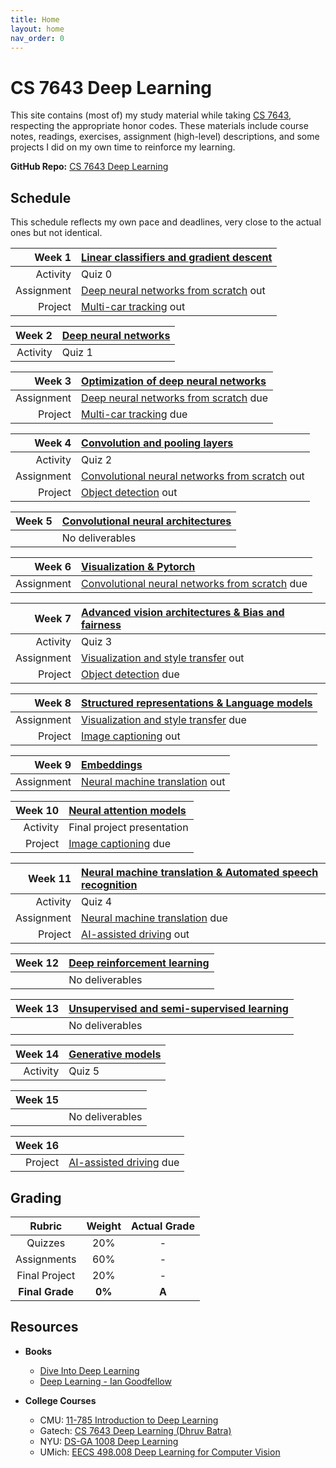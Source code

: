 ```yaml
---
title: Home
layout: home
nav_order: 0
---
```


# CS 7643 Deep Learning

This site contains (most of) my study material while taking
[CS 7643][OCS 7643], respecting the appropriate honor codes. These materials
include course notes, readings, exercises, assignment (high-level)
descriptions, and some projects I did on my own time to reinforce my learning.

**GitHub Repo:** [CS 7643 Deep Learning](https://github.com/BacquerieCS/CS7643)

## Schedule

This schedule reflects my own pace and deadlines, very close to the actual
ones but not identical.

|                                          Week 1 | [Linear classifiers and gradient descent][WEEK 1] |
|------------------------------------------------:|:--------------------------------------------------|
| <span class="label label-green">Activity</span> | Quiz 0                                            |
|           <span class="label">Assignment</span> | [Deep neural networks from scratch]() out         |
| <span class="label label-purple">Project</span> | [Multi-car tracking]() out                        |

|                                          Week 2 | [Deep neural networks]() |
|------------------------------------------------:|:-------------------------|
| <span class="label label-green">Activity</span> | Quiz 1                   |

|                                          Week 3 | [Optimization of deep neural networks]()  |
|------------------------------------------------:|:------------------------------------------|
|           <span class="label">Assignment</span> | [Deep neural networks from scratch]() due |
| <span class="label label-purple">Project</span> | [Multi-car tracking]() due                |

|                                          Week 4 | [Convolution and pooling layers]()                 |
|------------------------------------------------:|:---------------------------------------------------|
| <span class="label label-green">Activity</span> | Quiz 2                                             |
|           <span class="label">Assignment</span> | [Convolutional neural networks from scratch]() out |
| <span class="label label-purple">Project</span> | [Object detection]() out                           |

| Week 5 | [Convolutional neural architectures]() |
|-------:|:---------------------------------------|
|        | No deliverables                        |

|                                Week 6 | [Visualization & Pytorch]()                        |
|--------------------------------------:|:---------------------------------------------------|
| <span class="label">Assignment</span> | [Convolutional neural networks from scratch]() due |

|                                          Week 7 | [Advanced vision architectures & Bias and fairness]() |
|------------------------------------------------:|:------------------------------------------------------|
| <span class="label label-green">Activity</span> | Quiz 3                                                |
|           <span class="label">Assignment</span> | [Visualization and style transfer]() out              |
| <span class="label label-purple">Project</span> | [Object detection]() due                              |

|                                          Week 8 | [Structured representations & Language models]()  |
|------------------------------------------------:|:--------------------------------------------------|
|           <span class="label">Assignment</span> | [Visualization and style transfer]() due          |
| <span class="label label-purple">Project</span> | [Image captioning]() out                          |

|                                Week 9 | [Embeddings]()                     |
|--------------------------------------:|:-----------------------------------|
| <span class="label">Assignment</span> | [Neural machine translation]() out |

|                                         Week 10 | [Neural attention models]() |
|------------------------------------------------:|:----------------------------|
| <span class="label label-green">Activity</span> | Final project presentation  |
| <span class="label label-purple">Project</span> | [Image captioning]() due    |

|                                         Week 11 | [Neural machine translation & Automated speech recognition]() |
|------------------------------------------------:|:--------------------------------------------------------------|
| <span class="label label-green">Activity</span> | Quiz 4                                                        |
|           <span class="label">Assignment</span> | [Neural machine translation]() due                            |
| <span class="label label-purple">Project</span> | [AI-assisted driving]() out                                   |

| Week 12 | [Deep reinforcement learning]() |
|--------:|:--------------------------------|
|         | No deliverables                 |

| Week 13 | [Unsupervised and semi-supervised learning]() |
|--------:|:----------------------------------------------|
|         | No deliverables                               |

|                                         Week 14 | [Generative models]() |
|------------------------------------------------:|:----------------------|
| <span class="label label-green">Activity</span> | Quiz 5                |

| Week 15 |                 |
|--------:|:----------------|
|         | No deliverables |

|                                         Week 16 |                             |
|------------------------------------------------:|:----------------------------|
| <span class="label label-purple">Project</span> | [AI-assisted driving]() due |

## Grading

|     Rubric      | Weight | Actual Grade |
|:---------------:|:------:|:------------:|
|     Quizzes     |  20%   |      -       |
|   Assignments   |  60%   |      -       |
|  Final Project  |  20%   |      -       |
| **Final Grade** | **0%** |    **A**     |

## Resources

* **Books**
    * [Dive Into Deep Learning][DIDL]
    * [Deep Learning - Ian Goodfellow][Goodfellow]

* **College Courses**
    * CMU: [11-785 Introduction to Deep Learning][11-785]
    * Gatech: [CS 7643 Deep Learning (Dhruv Batra)][CS 7643]
    * NYU: [DS-GA 1008 Deep Learning][DS-GA 1008]
    * UMich: [EECS 498.008 Deep Learning for Computer Vision][EECS 498.008]

<!-------------------------------------- REFERENCES --------------------------------------->

[11-785]: https://deeplearning.cs.cmu.edu/F24/

[CS 7643]: https://sites.cc.gatech.edu/classes/AY2019/cs7643_fall/

[DFS]: src/week1/dnn-from-scratch/

[DIDL]: https://d2l.ai/

[DS-GA 1008]: https://atcold.github.io/NYU-DLSP20/

[EECS 498.008]: https://web.eecs.umich.edu/~justincj/teaching/eecs498/WI2022/

[Goodfellow]: books/deep_learning_goodfellow.pdf

[MCT]: src/week1/multi-car-tracking/

[OCS 7643]: https://omscs.gatech.edu/cs-7643-deep-learning

[WEEK 1]: course_notes/week_1/

[notes]: notes
